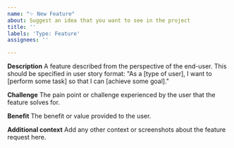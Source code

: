 ```yaml
---
name: "✨ New Feature"
about: Suggest an idea that you want to see in the project
title: ''
labels: 'Type: Feature'
assignees: ''

---
```


**Description**
A feature described from the perspective of the end-user. This should be specified in user story format: "As a [type of user], I want to [perform some task] so that I can [achieve some goal]."

**Challenge**
The pain point or challenge experienced by the user that the feature solves for.

**Benefit**
The benefit or value provided to the user.

**Additional context**
Add any other context or screenshots about the feature request here.
